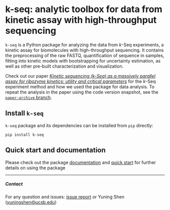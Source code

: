 k-seq: analytic toolbox for data from kinetic assay with high-throughput sequencing
==============================

`k-seq` is a Python package for analyzing the data from *k*-Seq experiments, a kinetic assay for biomolecules with high-throughput sequencing. It contains the preprocessing of the raw FASTQ, quantification of sequence in samples, fitting into kinetic models with bootstrapping for uncertainty estimation, as well as other pre-built characterization and visualization.


Check out our paper [*Kinetic sequencing (k-Seq) as a massively parallel assay for ribozyme kinetics: utility and critical parameters*](https://www.biorxiv.org/content/10.1101/2020.12.02.407346v1)
for the *k*-Seq experiment method and how we used the package for data analysis. To repeat the analysis in the paper using the code version snapshot, see the [`paper-archive` branch](https://github.com/ichen-lab-ucsb/k-seq/tree/paper-archive).


## Install `k-seq`

`k-seq` package and its dependencies can be installed from `pip` directly:
```shell script
pip install k-seq
```

## Quick start and documentation

Please check out the package [documentation](https://ichen-lab-ucsb.github.io/k-seq/) and [quick start](https://ichen-lab-ucsb.github.io/k-seq/getting_started.html) 
for further details on using the package

----
##### Contact
For any question and issues: [issue report](https://github.com/ichen-lab-ucsb/k-seq/issues) or Yuning Shen (yuningshen@ucsb.edu)
